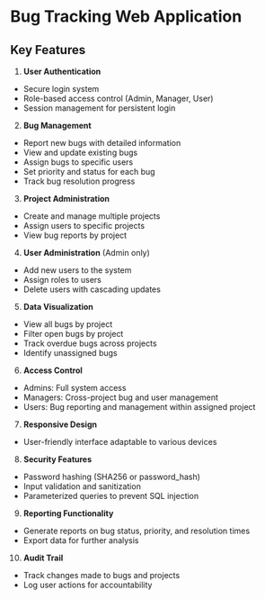 # Bug Tracking Web Application

## Key Features

1. **User Authentication**
  - Secure login system
  - Role-based access control (Admin, Manager, User)
  - Session management for persistent login

2. **Bug Management**
  - Report new bugs with detailed information
  - View and update existing bugs
  - Assign bugs to specific users
  - Set priority and status for each bug
  - Track bug resolution progress

3. **Project Administration**
  - Create and manage multiple projects
  - Assign users to specific projects
  - View bug reports by project

4. **User Administration** (Admin only)
  - Add new users to the system
  - Assign roles to users
  - Delete users with cascading updates

5. **Data Visualization**
  - View all bugs by project
  - Filter open bugs by project
  - Track overdue bugs across projects
  - Identify unassigned bugs

6. **Access Control**
  - Admins: Full system access
  - Managers: Cross-project bug and user management
  - Users: Bug reporting and management within assigned project

7. **Responsive Design**
  - User-friendly interface adaptable to various devices

8. **Security Features**
  - Password hashing (SHA256 or password_hash)
  - Input validation and sanitization
  - Parameterized queries to prevent SQL injection

9. **Reporting Functionality**
  - Generate reports on bug status, priority, and resolution times
  - Export data for further analysis

10. **Audit Trail**
  - Track changes made to bugs and projects
  - Log user actions for accountability
